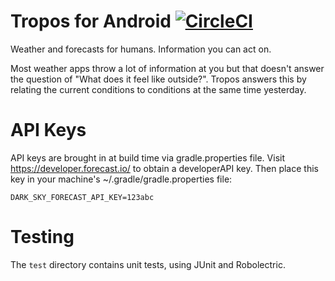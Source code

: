 # Tropos for Android [![CircleCI](https://circleci.com/gh/thoughtbot/tropos-android.svg?style=svg)](https://circleci.com/gh/thoughtbot/tropos-android)
Weather and forecasts for humans.
Information you can act on.

Most weather apps throw a lot of information at you
but that doesn't answer the question of "What does it feel like outside?".
Tropos answers this by relating the current conditions
to conditions at the same time yesterday.

# API Keys
API keys are brought in at build time via gradle.properties file. Visit https://developer.forecast.io/
to obtain a developerAPI key. Then place this key in your machine's ~/.gradle/gradle.properties file:

`DARK_SKY_FORECAST_API_KEY=123abc`

# Testing
The `test` directory contains unit tests, using JUnit and Robolectric.